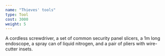```yaml
---
name: "Thieves' tools"
type: Tool
cost: 3000
weight: 5
---
```


A cordless screwdriver, a set of common security panel slicers, a 1m long endoscope, a spray can of liquid nitrogen,
and a pair of pliers with wire-cutter insets.
